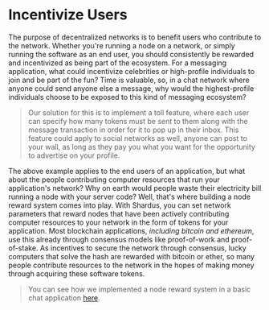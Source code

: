 # Incentivize Users

The purpose of decentralized networks is to benefit users who contribute to the network. Whether you're running a node on a network, or simply running the software as an end user, you should consistently be rewarded and incentivized as being part of the ecosystem. For a messaging application, what could incentivize celebrities or high-profile individuals to join and be part of the fun? Time is valuable, so, in a chat network where anyone could send anyone else a message, why would the highest-profile individuals choose to be exposed to this kind of messaging ecosystem?

> Our solution for this is to implement a toll feature, where each user can specify how many tokens must be sent to them along with the message transaction in order for it to pop up in their inbox. This feature could apply to social networks as well, anyone can post to your wall, as long as they pay you what you want for the opportunity to advertise on your profile.

The above example applies to the end users of an application, but what about the people contributing computer resources that run your application's network? Why on earth would people waste their electricity bill running a node with your server code? Well, that's where building a node reward system comes into play. With Shardus, you can set network parameters that reward nodes that have been actively contributing computer resources to your network in the form of tokens for your application. Most blockchain applications, _including bitcoin and ethereum_, use this already through consensus models like proof-of-work and proof-of-stake. As incentives to secure the network through consensus, lucky computers that solve the hash are rewarded with bitcoin or ether, so many people contribute resources to the network in the hopes of making money through acquiring these software tokens.

> You can see how we implemented a node reward system in a basic chat application [here](./incentivize-miners).
